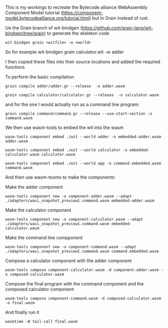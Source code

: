 
This is my workings to recreate the Bytecode alliance WebAssembly Component Model tutorial (https://component-model.bytecodealliance.org/tutorial.html) but in Grain instead of rust.

Ue the Grain branch of wit-bindgen (https://github.com/grain-lang/wit-bindgen/tree/grain) to generate the skeleton code

```wit-bindgen grain <witfile> -w <world>```

So for example wit-bindgen grain calculator.wit -w adder

I then copied these files into their source locations and added the required functions

To perform the basic compilation

```grain compile adder/adder.gr --release  -o adder.wasm```

```grain compile calculator/calculator.gr --release  -o calculator.wasm```

and for the one I would actually run as a command line program:

```grain compile command/command.gr --release --use-start-section -o command.wasm```


We then use wasm-tools to embed the wit into the wasm

```wasm-tools component embed ./wit --world adder -o embedded-adder.wasm adder.wasm```

```wasm-tools component embed ./wit --world calculator -o embedded-calculator.wasm calculator.wasm```

```wasm-tools component embed ./wit --world app -o command.embedded.wasm command.wasm```


And then use wasm-tooms to make the components:

Make the adder component 

```wasm-tools component new -o component-adder.wasm --adapt ./adapters/wasi_snapshot_preview1.command.wasm embedded-adder.wasm```

Make the calculator component 

```wasm-tools component new -o component-calculator.wasm --adapt ./adapters/wasi_snapshot_preview1.command.wasm embedded-calculator.wasm```

Make the command line compponent

```wasm-tools component new -o component-command.wasm --adapt ./adapters/wasi_snapshot_preview1.command.wasm command.embedded.wasm```

Compose a calculator component with the adder component

```wasm-tools compose component-calculator.wasm -d component-adder.wasm -o composed-calculator.wasm```

Compose the final program with the command component and the composed calculator component

```wasm-tools compose component-command.wasm -d composed-calculator.wasm -o final.wasm```

And finally run it

```wasmtime -W tail-call final.wasm```
